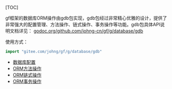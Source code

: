 [TOC]

gf框架的数据库ORM操作由gdb包实现，gdb包经过非常精心优雅的设计，提供了非常强大的配置管理、方法操作、链式操作、事务操作等功能。gdb包具体API说明文档详见： [godoc.org/github.com/johng-cn/gf/g/database/gdb](https://godoc.org/github.com/johng-cn/gf/g/database/gdb) 

使用方式：
```go
import "gitee.com/johng/gf/g/database/gdb"
```

* [数据库配置](数据库配置.md)
* [ORM方法操作](ORM方法操作.md)
* [ORM链式操作](ORM链式操作.md)
* [ORM事务操作](ORM事务操作.md)




